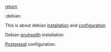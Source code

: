 [return](index)

:debian:
 
This is about debian [installation](debianinstall) and [configuration](debianconfig) 

Debian [gnuhealth](gnuhealth) installation

[Postgresql](Postgresql) configuration.
